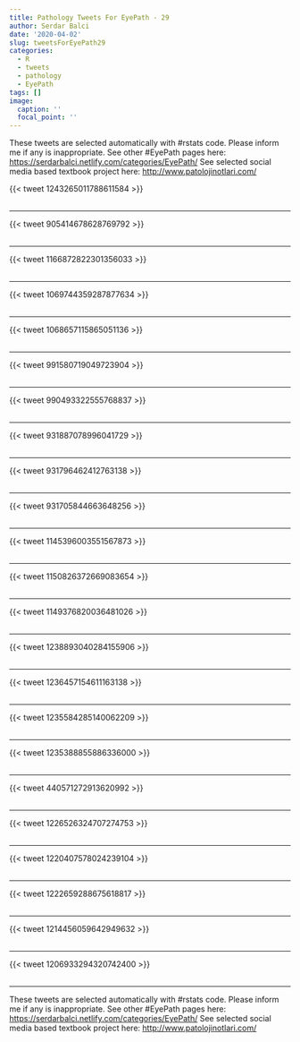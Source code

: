 ```yaml
---
title: Pathology Tweets For EyePath - 29
author: Serdar Balci
date: '2020-04-02'
slug: tweetsForEyePath29
categories:
  - R
  - tweets
  - pathology
  - EyePath
tags: []
image:
  caption: ''
  focal_point: ''
---
```



These tweets are selected automatically with #rstats code. Please inform me if any is inappropriate.
See other #EyePath pages here: https://serdarbalci.netlify.com/categories/EyePath/ 
See selected social media based textbook project here: http://www.patolojinotlari.com/

{{< tweet 1243265011788611584 >}}
<br>
<br>
<hr>
{{< tweet 905414678628769792 >}}
<br>
<br>
<hr>
{{< tweet 1166872822301356033 >}}
<br>
<br>
<hr>
{{< tweet 1069744359287877634 >}}
<br>
<br>
<hr>
{{< tweet 1068657115865051136 >}}
<br>
<br>
<hr>
{{< tweet 991580719049723904 >}}
<br>
<br>
<hr>
{{< tweet 990493322555768837 >}}
<br>
<br>
<hr>
{{< tweet 931887078996041729 >}}
<br>
<br>
<hr>
{{< tweet 931796462412763138 >}}
<br>
<br>
<hr>
{{< tweet 931705844663648256 >}}
<br>
<br>
<hr>
{{< tweet 1145396003551567873 >}}
<br>
<br>
<hr>
{{< tweet 1150826372669083654 >}}
<br>
<br>
<hr>
{{< tweet 1149376820036481026 >}}
<br>
<br>
<hr>
{{< tweet 1238893040284155906 >}}
<br>
<br>
<hr>
{{< tweet 1236457154611163138 >}}
<br>
<br>
<hr>
{{< tweet 1235584285140062209 >}}
<br>
<br>
<hr>
{{< tweet 1235388855886336000 >}}
<br>
<br>
<hr>
{{< tweet 440571272913620992 >}}
<br>
<br>
<hr>
{{< tweet 1226526324707274753 >}}
<br>
<br>
<hr>
{{< tweet 1220407578024239104 >}}
<br>
<br>
<hr>
{{< tweet 1222659288675618817 >}}
<br>
<br>
<hr>
{{< tweet 1214456059642949632 >}}
<br>
<br>
<hr>
{{< tweet 1206933294320742400 >}}
<br>
<br>
<hr>


These tweets are selected automatically with #rstats code. Please inform me if any is inappropriate.
See other #EyePath pages here: https://serdarbalci.netlify.com/categories/EyePath/ 
See selected social media based textbook project here: http://www.patolojinotlari.com/
